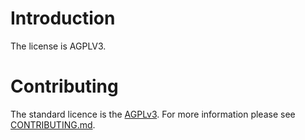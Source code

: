 # Introduction
The license is AGPLV3.

# Contributing
The standard licence is the [AGPLv3](LICENSE). For more information please see [CONTRIBUTING.md](CONTRIBUTING.md).
